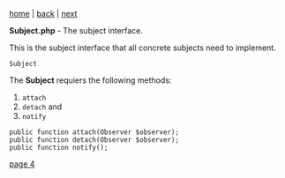 [home](./page01.md) | [back](./page02.md) | [next](./page04.md)

**Subject.php** - The subject interface.

This is the subject interface that all concrete subjects need to implement.

```
Subject
```

The **Subject** requiers the following methods:

1. `attach`
2. `detach` and
3. `notify`

```
public function attach(Observer $observer);
public function detach(Observer $observer);
public function notify();
```


[page 4](./page04.md)

